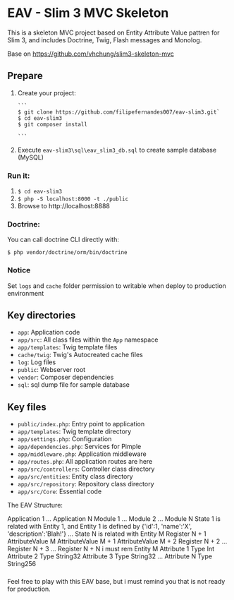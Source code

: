 # EAV - Slim 3 MVC Skeleton

This is a skeleton MVC project based on Entity Attribute Value pattren for Slim 3,
and includes Doctrine, Twig, Flash messages and Monolog.

Base on https://github.com/vhchung/slim3-skeleton-mvc

## Prepare

1. Create your project:

       ```
       $ git clone https://github.com/filipefernandes007/eav-slim3.git`
       $ cd eav-slim3
       $ git composer install

       ```

2. Execute `eav-slim3\sql\eav_slim3_db.sql` to create sample database (MySQL)

### Run it:

1. `$ cd eav-slim3`
2. `$ php -S localhost:8000 -t ./public`
3. Browse to http://localhost:8888

### Doctrine:

You can call doctrine CLI directly with:

`$ php vendor/doctrine/orm/bin/doctrine`

### Notice

Set `logs` and `cache` folder permission to writable when deploy to production environment

## Key directories

* `app`: Application code
* `app/src`: All class files within the `App` namespace
* `app/templates`: Twig template files
* `cache/twig`: Twig's Autocreated cache files
* `log`: Log files
* `public`: Webserver root
* `vendor`: Composer dependencies
* `sql`: sql dump file for sample database

## Key files

* `public/index.php`: Entry point to application
* `app/templates`: Twig template directory
* `app/settings.php`: Configuration
* `app/dependencies.php`: Services for Pimple
* `app/middleware.php`: Application middleware
* `app/routes.php`: All application routes are here
* `app/src/controllers`: Controller class directory
* `app/src/entities`: Entity class directory
* `app/src/repository`: Repository class directory
* `app/src/Core`: Essential code

The EAV Structure:

Application 1
	...
Application N
	Module 1
		...
	Module 2
		...
	Module N
		State 1 is related with Entity 1, and Entity 1 is defined by {'id':1, 'name':'X', 'description':'Blah!'} 
			...
		State N is related with Entity M
			Register N + 1 
				AttributeValue M
				AttributeValue M + 1
				AttributeValue M + 2
			Register N + 2
			...
			Register N + 3
			...
			Register N + N
i must rem
Entity M
	Attribute 1
		Type Int
	Attribute 2
		Type String32
	Attribute 3
		Type String32
	...
	Attribute N
		Type String256

###

Feel free to play with this EAV base, but i must remind you that is not ready for production.





